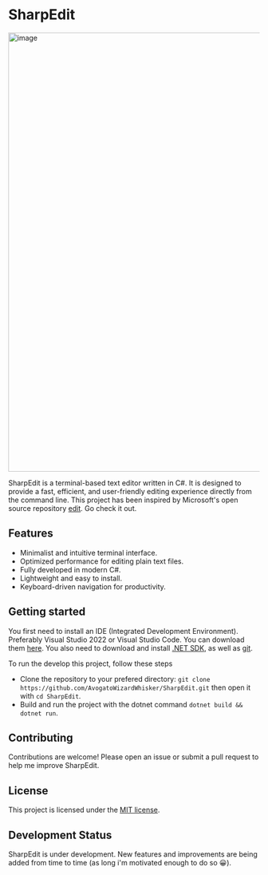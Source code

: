 # SharpEdit

<img width="1437" height="880" alt="image" src="https://github.com/user-attachments/assets/584f9d35-3702-4c8b-9aa4-dcbaf7c16a37" />

SharpEdit is a terminal-based text editor written in C#. It is designed to provide a fast, efficient, and user-friendly editing experience directly from the command line. This project has been inspired by Microsoft's open source repository [edit](https://github.com/microsoft/edit). Go check it out.

## Features

- Minimalist and intuitive terminal interface.
- Optimized performance for editing plain text files.
- Fully developed in modern C#.
- Lightweight and easy to install.
- Keyboard-driven navigation for productivity.

## Getting started

You first need to install an IDE (Integrated Development Environment). Preferably Visual Studio 2022 or Visual Studio Code. You can download them [here](https://visualstudio.microsoft.com/downloads/). You also need to download and install [.NET SDK](https://dotnet.microsoft.com/en-us/download), as well as [git](https://git-scm.com/downloads).

To run the develop this project, follow these steps

- Clone the repository to your prefered directory: `git clone https://github.com/AvogatoWizardWhisker/SharpEdit.git` then open it with `cd SharpEdit`.
- Build and run the project with the dotnet command `dotnet build && dotnet run`.

## Contributing

Contributions are welcome! Please open an issue or submit a pull request to help me improve SharpEdit.

## License

This project is licensed under the [MIT license](https://github.com/AvogatoWizardWhisker/SharpEdit?tab=MIT-1-ov-file).

## Development Status

SharpEdit is under development. New features and improvements are being added from time to time (as long i'm motivated enough to do so :grinning:).

